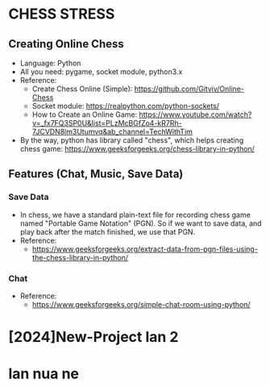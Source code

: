 
# CHESS STRESS
## Creating Online Chess
- Language: Python
- All you need: pygame, socket module, python3.x
- Reference: 
    + Create Chess Online (Simple): https://github.com/Gitviv/Online-Chess
    + Socket module: https://realpython.com/python-sockets/
    + How to Create an Online Game: https://www.youtube.com/watch?v=_fx7FQ3SP0U&list=PLzMcBGfZo4-kR7Rh-7JCVDN8lm3Utumvq&ab_channel=TechWithTim
- By the way, python has library called "chess", which helps creating chess game: https://www.geeksforgeeks.org/chess-library-in-python/
## Features (Chat, Music, Save Data)
### Save Data
- In chess, we have a standard plain-text file for recording chess game named "Portable Game Notation" (PGN). So if we want to save data, and play back after the match finished, we use that PGN.
- Reference:
    + https://www.geeksforgeeks.org/extract-data-from-pgn-files-using-the-chess-library-in-python/   
### Chat
- Reference:
    + https://www.geeksforgeeks.org/simple-chat-room-using-python/
# [2024]New-Project lan 2

# lan nua ne
